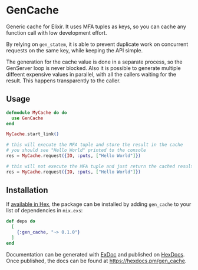 # GenCache

Generic cache for Elixir. It uses MFA tuples as keys, so you can cache any function call with low development effort.

By relying on `gen_statem`, it is able to prevent duplicate work on concurrent requests on the same key, while keeping the API simple.

The generation for the cache value is done in a separate process, so the GenServer loop is never blocked. Also it is possible to generate multiple diffeent expensive values in parallel, with all the callers waiting for the result. This happens transparently to the caller.


## Usage


```elixir
defmodule MyCache do do
  use GenCache
end

MyCache.start_link()

# this will execute the MFA tuple and store the result in the cache
# you should see "Hello World" printed to the console
res = MyCache.request({IO, :puts, ["Hello World"]})

# this will not execute the MFA tuple and just return the cached result
res = MyCache.request({IO, :puts, ["Hello World"]})
```

## Installation

If [available in Hex](https://hex.pm/docs/publish), the package can be installed
by adding `gen_cache` to your list of dependencies in `mix.exs`:

```elixir
def deps do
  [
    {:gen_cache, "~> 0.1.0"}
  ]
end
```

Documentation can be generated with [ExDoc](https://github.com/elixir-lang/ex_doc)
and published on [HexDocs](https://hexdocs.pm). Once published, the docs can
be found at <https://hexdocs.pm/gen_cache>.


